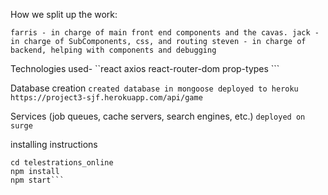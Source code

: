 How we split up the work:

`` farris - in charge of main front end components and the cavas.
   jack - in charge of SubComponents, css, and routing
   steven - in charge of backend, helping with components and debugging ``

Technologies used-
``react
axios
react-router-dom
prop-types ```


Database creation
`` created database in mongoose
deployed to heroku
https://project3-sjf.herokuapp.com/api/game ``


Services (job queues, cache servers, search engines, etc.)
`` deployed on surge ``

installing instructions
```$ git clone git@github.com:FarrisIsmati/telestrations_online.git
cd telestrations_online
npm install
npm start```
